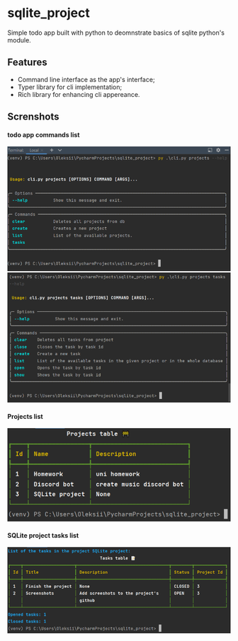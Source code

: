 # sqlite_project
Simple todo app built with python to deomnstrate basics of sqlite python's module.
## Features
* Command line interface as the app's interface;
* Typer library for cli implementation;
* Rich library for enhancing cli appereance.
## Screnshots
#### todo app commands list
![](screenshots/projects_help.png)
![](screenshots/tasks_help.png)
#### Projects list 
![](screenshots/projects.png)
#### SQLite project tasks list
![](screenshots/sqlite_project_tasks.png)
